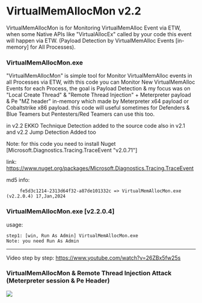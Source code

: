# VirtualMemAllocMon v2.2

VirtualMemAllocMon is for Monitoring VirtualMemAlloc Event via ETW, when some Native APIs like "VirtualAllocEx" called by your code this event will happen via ETW. (Payload Detection by VirtualMemAlloc Events [in-memory] for All Processes).


### VirtualMemAllocMon.exe
"VirtualMemAllocMon" is simple tool for Monitor VirtualMemAlloc events in all Processes via ETW, with this code you can Monitor New VirtualMemAlloc Events for each Process, the goal is Payload Detection & my focus was on "Local Create Thread" & "Remote Thread Injection" + Meterpreter payload & Pe "MZ header" in-memory which made by Meterpreter x64 payload or Cobaltstrike x86 payload. this code will useful sometimes for Defenders & Blue Teamers but Pentesters/Red Teamers can use this too.

in v2.2 EKKO Technique Detection added to the source code also in v2.1 and v2.2 Jump Detection Added too

Note: for this code you need to install Nuget [Microsoft.Diagnostics.Tracing.TraceEvent "v2.0.71"]

link: https://www.nuget.org/packages/Microsoft.Diagnostics.Tracing.TraceEvent

md5 info:
                          
         fe5d3c1214-2313d64f32-a87de101332c => VirtualMemAllocMon.exe (v2.2.0.4) 17,Jan,2024
         

### VirtualMemAllocMon.exe [v2.2.0.4]

 usage:  
    
    step1: [win, Run As Admin] VirtualMemAllocMon.exe  
    Note: you need Run As Admin
    
-----------

Video step by step: https://www.youtube.com/watch?v=26ZBx5fw25s


 ### VirtualMemAllocMon & Remote Thread Injection Attack (Meterpreter session & Pe Header)  
   ![](https://github.com/DamonMohammadbagher/ETWProcessMon2/blob/main/VirtualMemAllocMon/VirtualMemAllocMon2/Pictures/VirtualMemAllocMonv2.png)

